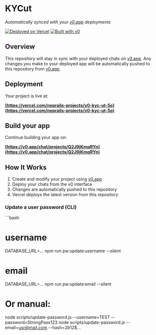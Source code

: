 # KYCut

*Automatically synced with your [v0.app](https://v0.app) deployments*

[![Deployed on Vercel](https://img.shields.io/badge/Deployed%20on-Vercel-black?style=for-the-badge&logo=vercel)](https://vercel.com/neprails-projects/v0-kyc-ut-5o)
[![Built with v0](https://img.shields.io/badge/Built%20with-v0.app-black?style=for-the-badge)](https://v0.app/chat/projects/Q2J9jKmqRYn)

## Overview

This repository will stay in sync with your deployed chats on [v0.app](https://v0.app).
Any changes you make to your deployed app will be automatically pushed to this repository from [v0.app](https://v0.app).

## Deployment

Your project is live at:

**[https://vercel.com/neprails-projects/v0-kyc-ut-5o](https://vercel.com/neprails-projects/v0-kyc-ut-5o)**

## Build your app

Continue building your app on:

**[https://v0.app/chat/projects/Q2J9jKmqRYn](https://v0.app/chat/projects/Q2J9jKmqRYn)**

## How It Works

1. Create and modify your project using [v0.app](https://v0.app)
2. Deploy your chats from the v0 interface
3. Changes are automatically pushed to this repository
4. Vercel deploys the latest version from this repository

### Update a user password (CLI)

\`\`\`bash
# username
DATABASE_URL=... npm run pw:update:username --silent
# email
DATABASE_URL=... npm run pw:update:email --silent

# Or manual:
node scripts/update-password.js --username=TEST --password=StrongPass123
node scripts/update-password.js --email=usr@mail.com --hash=$2b$12$...

